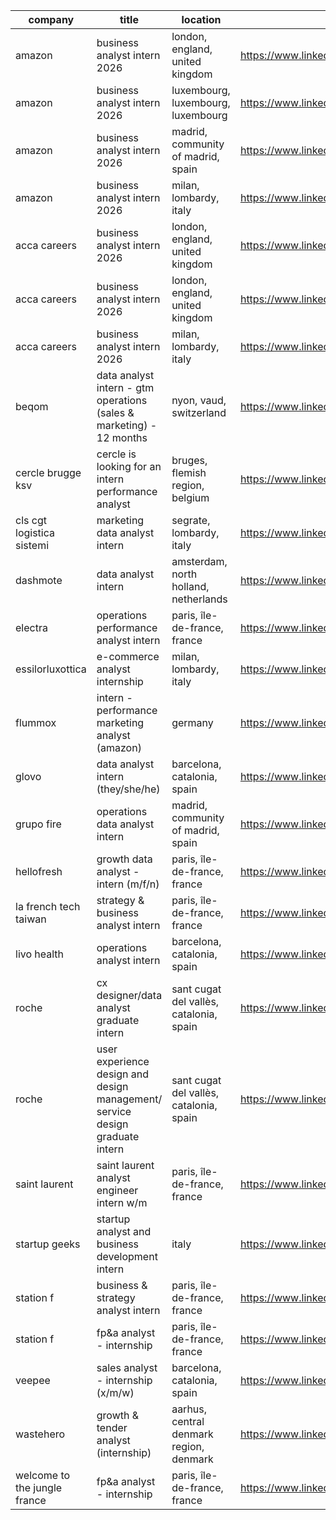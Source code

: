 |company|title|location|link|
|---|---|---|---|
|amazon|business analyst intern 2026|london, england, united kingdom|https://www.linkedin.com/jobs/view/4331606037|
|amazon|business analyst intern 2026|luxembourg, luxembourg, luxembourg|https://www.linkedin.com/jobs/view/4332315109|
|amazon|business analyst intern 2026|madrid, community of madrid, spain|https://www.linkedin.com/jobs/view/4315871742|
|amazon|business analyst intern 2026|milan, lombardy, italy|https://www.linkedin.com/jobs/view/4331399259|
|acca careers|business analyst intern 2026|london, england, united kingdom|https://www.linkedin.com/jobs/view/4332032556|
|acca careers|business analyst intern 2026|london, england, united kingdom|https://www.linkedin.com/jobs/view/4332047148|
|acca careers|business analyst intern 2026|milan, lombardy, italy|https://www.linkedin.com/jobs/view/4332046291|
|beqom|data analyst intern - gtm operations (sales & marketing) - 12 months|nyon, vaud, switzerland|https://www.linkedin.com/jobs/view/4300681629|
|cercle brugge ksv|cercle is looking for an intern performance analyst|bruges, flemish region, belgium|https://www.linkedin.com/jobs/view/4314861334|
|cls  cgt logistica sistemi|marketing data analyst intern|segrate, lombardy, italy|https://www.linkedin.com/jobs/view/4314979000|
|dashmote|data analyst intern|amsterdam, north holland, netherlands|https://www.linkedin.com/jobs/view/4332004647|
|electra|operations performance analyst intern|paris, île-de-france, france|https://www.linkedin.com/jobs/view/4267395305|
|essilorluxottica|e-commerce analyst internship|milan, lombardy, italy|https://www.linkedin.com/jobs/view/4314727268|
|flummox|intern - performance marketing analyst (amazon)|germany|https://www.linkedin.com/jobs/view/4317622001|
|glovo|data analyst intern (they/she/he)|barcelona, catalonia, spain|https://www.linkedin.com/jobs/view/4317362459|
|grupo fire|operations data analyst intern|madrid, community of madrid, spain|https://www.linkedin.com/jobs/view/4318023850|
|hellofresh|growth data analyst - intern (m/f/n)|paris, île-de-france, france|https://www.linkedin.com/jobs/view/4297605856|
|la french tech taiwan|strategy &amp; business analyst intern|paris, île-de-france, france|https://www.linkedin.com/jobs/view/4318668871|
|livo health|operations analyst intern|barcelona, catalonia, spain|https://www.linkedin.com/jobs/view/4304082308|
|roche|cx designer/data analyst graduate intern|sant cugat del vallès, catalonia, spain|https://www.linkedin.com/jobs/view/4317334511|
|roche|user experience design and design management/ service design graduate intern|sant cugat del vallès, catalonia, spain|https://www.linkedin.com/jobs/view/4317345346|
|saint laurent|saint laurent analyst engineer intern w/m|paris, île-de-france, france|https://www.linkedin.com/jobs/view/4314361238|
|startup geeks|startup analyst and business development intern|italy|https://www.linkedin.com/jobs/view/4332337625|
|station f|business & strategy analyst intern|paris, île-de-france, france|https://www.linkedin.com/jobs/view/4316481989|
|station f|fp&a analyst - internship|paris, île-de-france, france|https://www.linkedin.com/jobs/view/4315507794|
|veepee|sales analyst - internship (x/m/w)|barcelona, catalonia, spain|https://www.linkedin.com/jobs/view/4314449729|
|wastehero|growth & tender analyst (internship)|aarhus, central denmark region, denmark|https://www.linkedin.com/jobs/view/4312482783|
|welcome to the jungle france|fp&a analyst - internship|paris, île-de-france, france|https://www.linkedin.com/jobs/view/4315850607|